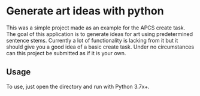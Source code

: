 # Generate art ideas with python
This was a simple project made as an example for the APCS create task. The goal of this application is to generate ideas for art using predetermined sentence stems. Currently a lot of functionality is lacking from it but it should give you a good idea of a basic create task. Under no circumstances can this project be submitted as if it is your own.

## Usage
To use, just open the directory and run with Python 3.7x+. 
